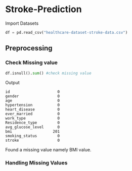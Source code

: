 # Stroke-Prediction
Import Datasets
```python
df = pd.read_csv("healthcare-dataset-stroke-data.csv")
```
## Preprocessing<br>
### Check Missing value
```python
df.isnull().sum() #check missing value
```
Output
```
id                     0
gender                 0
age                    0
hypertension           0
heart_disease          0
ever_married           0
work_type              0
Residence_type         0
avg_glucose_level      0
bmi                  201
smoking_status         0
stroke                 0
```
Found a missing value namely BMI value.
### Handling Missing Values


